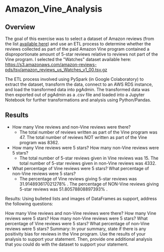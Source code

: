 # Amazon_Vine_Analysis

## Overview

The goal of this exercise was to select a dataset of Amazon reviews (from the list <a href="https://s3.amazonaws.com/amazon-reviews-pds/tsv/index.txt">available here</a>) and use an ETL process to determine whether the reviews collected as part of the paid Amazon Vine program contained a disproportionate amount of 5-star reviews relative to reviews not part of the Vine program. I selected the "Watches" dataset available here: https://s3.amazonaws.com/amazon-reviews-pds/tsv/amazon_reviews_us_Watches_v1_00.tsv.gz

The ETL process involved using PySpark (in Google Colaboratory) to extract the dataset, transform the data, connect to an AWS RDS instance, and load the transformed data into pgAdmin. The transformed data was then exported out of pgAdmin as a .csv file and loaded into a Jupyter Notebook for further transformations and analysis using Python/Pandas. 


## Results

* How many Vine reviews and non-Vine reviews were there?
  * The total number of reviews written as part of the Vine program was 47. The total number of reviews NOT written as part of the Vine program was 8362.
* How many Vine reviews were 5 stars? How many non-Vine reviews were 5 stars?
  * The total number of 5-star reviews given in Vine reviews was 15. The total number of 5-star reviews given in non-Vine reviews was 4332.
* What percentage of Vine reviews were 5 stars? What percentage of non-Vine reviews were 5 stars?
  * The percentage of Vine reviews giving 5-star reviews was 31.914893617021278% . The percentage of NON-Vine reviews giving 5-star reviews was 51.80578808897393% .


Results: Using bulleted lists and images of DataFrames as support, address the following questions:

How many Vine reviews and non-Vine reviews were there?
How many Vine reviews were 5 stars? How many non-Vine reviews were 5 stars?
What percentage of Vine reviews were 5 stars? What percentage of non-Vine reviews were 5 stars?
Summary: In your summary, state if there is any positivity bias for reviews in the Vine program. Use the results of your analysis to support your statement. Then, provide one additional analysis that you could do with the dataset to support your statement.
